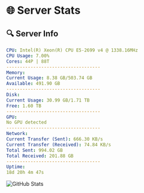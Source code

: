 # 🌐 Server Stats
## 🔍 Server Info
```yaml
CPU: Intel(R) Xeon(R) CPU E5-2699 v4 @ 1338.16MHz
CPU Usage: 7.00%
Cores: 44P | 88T
-----------------------------------
Memory:
Current Usage: 8.38 GB/503.74 GB
Available: 491.90 GB
-----------------------------------
Disk:
Current Usage: 30.99 GB/1.71 TB
Free: 1.60 TB
-----------------------------------
GPU:
No GPU detected
-----------------------------------
Network:
Current Transfer (Sent): 666.30 KB/s
Current Transfer (Received): 74.84 KB/s
Total Sent: 994.02 GB
Total Received: 201.88 GB
-----------------------------------
Uptime:
18d 20h 4m 47s
```
![GitHub Stats](https://img.shields.io/badge/Updated-2025-05-08_13:13:35-blue)